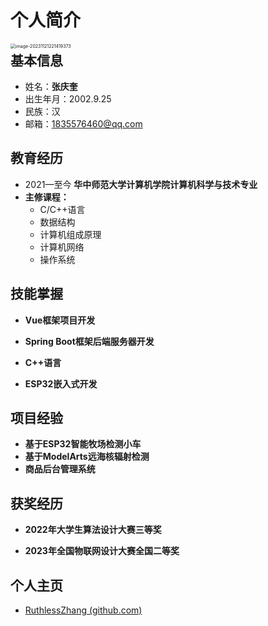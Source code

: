 # 个人简介



<img src="https://cdn.jsdelivr.net/gh/RuthlessZhang/img/image-20231121221419373.png" alt="image-20231121221419373" style="zoom: 50%; float:left" />

## 基本信息

- 姓名：**张庆奎**
- 出生年月：2002.9.25
- 民族：汉
- 邮箱：1835576460@qq.com

## 教育经历

- 2021—至今  **华中师范大学计算机学院计算机科学与技术专业**
- **主修课程：**
  - C/C++语言
  - 数据结构
  - 计算机组成原理
  - 计算机网络
  - 操作系统

## 技能掌握

- **Vue框架项目开发**
- **Spring Boot框架后端服务器开发**
- **C++语言**

- **ESP32嵌入式开发**

## 项目经验

- **基于ESP32智能牧场检测小车**
- **基于ModelArts远海核辐射检测**
- **商品后台管理系统**

## 获奖经历

- **2022年大学生算法设计大赛三等奖**

- **2023年全国物联网设计大赛全国二等奖**

## 个人主页

- [RuthlessZhang (github.com)](https://github.com/RuthlessZhang)



